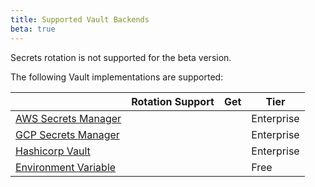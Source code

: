 ```yaml
---
title: Supported Vault Backends
beta: true
---
```


Secrets rotation is not supported for the beta version.

The following Vault implementations are supported:

|                                                                                                                        | Rotation Support             | Get                          | Tier       |
|------------------------------------------------------------------------------------------------------------------------|------------------------------|------------------------------|------------|
| [AWS Secrets Manager](/gateway/{{page.kong_version}}/plan-and-deploy/security/secrets-management/backends/aws-sm)      |  <i class="fa fa-times"></i> |  <i class="fa fa-check"></i> | Enterprise |
| [GCP Secrets Manager](/gateway/{{page.kong_version}}/plan-and-deploy/security/secrets-management/backends/gcp-sm)      |  <i class="fa fa-times"></i> |  <i class="fa fa-check"></i> | Enterprise |
| [Hashicorp Vault](/gateway/{{page.kong_version}}/plan-and-deploy/security/secrets-management/backends/hashicorp-vault) |  <i class="fa fa-times"></i> |  <i class="fa fa-check"></i> | Enterprise |
| [Environment Variable](/gateway/{{page.kong_version}}/plan-and-deploy/security/secrets-management/backends/env)        |  <i class="fa fa-times"></i> |  <i class="fa fa-check"></i> | Free       |
